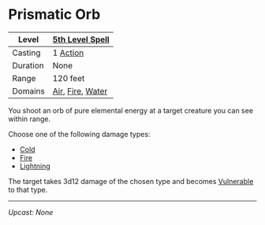 # Prismatic Orb

| Level    | [5th Level Spell](5th%20Level%20Spells.md)                                                                                   |
| -------- | ---------------------------------------------------------------------------------------------------------------------------- |
| Casting  | 1 [Action](../../../../Game%20Procedures/Core%20Procedures/Action.md)                                                                          |
| Duration | None                                                                                                                         |
| Range    | 120 feet                                                                                                                     |
| Domains  | [Air](../../Spell%20Domains/Air.md), [Fire](../../Spell%20Domains/Fire.md), [Water](../../Spell%20Domains/Water.md) |

You shoot an orb of pure elemental energy at a target creature you can see within range.

Choose one of the following damage types:

- [Cold](../../../../Game%20Procedures/Combat/Damage%20Types/Cold.md)
- [Fire](../../Spell%20Domains/Fire.md)
- [Lightning](../../../../Game%20Procedures/Combat/Damage%20Types/Lightning.md)

The target takes 3d12 damage of the chosen type and becomes [Vulnerable](../../../../Game%20Procedures/Conditions/Vulnerable.md) to that type.

---
*Upcast: None*
